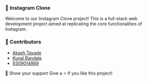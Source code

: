 
### 📸 Instagram Clone

Welcome to our Instagram Clone project! This is a full-stack web development project aimed at replicating the core functionalities of Instagram. 

### 👥 Contributors
- [Akash Tayade](https://github.com/tayade8767)  
- [Kunal Bandale](https://github.com/kunalbandale)  
- [9309014869](https://github.com/9309014869)  


🌟 Show your support Give a ⭐️ if you like this project!
